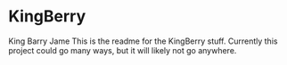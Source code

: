 # KingBerry
King Barry Jame
This is the readme for the KingBerry stuff. Currently this project could 
go many ways, but it will likely not go anywhere.
